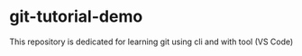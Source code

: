 # git-tutorial-demo
This repository is dedicated for learning git using cli and with tool (VS Code)
